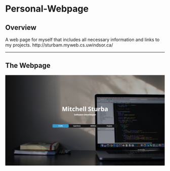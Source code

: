 # Personal-Webpage
<h2>Overview</h2>
A web page for myself that includes all necessary information and links to my projects. http://sturbam.myweb.cs.uwindsor.ca/
<hr>

<h2>The Webpage</h2>

![](New/tststst/Images/Screenshot.png)
